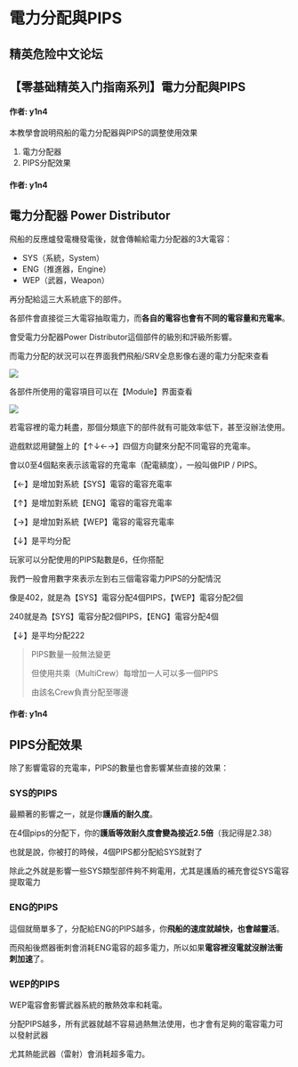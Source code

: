 # 電力分配與PIPS

## 精英危险中文论坛

## 【零基础精英入门指南系列】電力分配與PIPS

#### 作者: y1n4

本教學會說明飛船的電力分配器與PIPS的調整使用效果

1. 電力分配器
2. PIPS分配效果

#### 作者: y1n4

## 電力分配器 Power Distributor

飛船的反應爐發電機發電後，就會傳輸給電力分配器的3大電容：

* SYS（系統，System）
* ENG（推進器，Engine）
* WEP（武器，Weapon）  

再分配給這三大系統底下的部件。

各部件會直接從三大電容抽取電力，而**各自的電容也會有不同的電容量和充電率**。

會受電力分配器Power Distributor這個部件的級別和評級所影響。

而電力分配的狀況可以在界面我們飛船/SRV全息影像右邊的電力分配來查看

![](https://qiniu.elitedanger.cn/assets/files/2021-04-18/1618761440-849666-pipsdes.png)

各部件所使用的電容項目可以在【Module】界面查看

![](https://qiniu.elitedanger.cn/assets/files/2021-04-23/1619199046-112678-pips01.jpeg)

若電容裡的電力耗盡，那個分類底下的部件就有可能效率低下，甚至沒辦法使用。

遊戲默認用鍵盤上的【↑↓←→】四個方向鍵來分配不同電容的充電率。

會以0至4個點來表示該電容的充電率（配電額度），一般叫做PIP / PIPS。

【←】是增加對系統【SYS】電容的電容充電率

【↑】是增加對系統【ENG】電容的電容充電率

【→】是增加對系統【WEP】電容的電容充電率

【↓】是平均分配

玩家可以分配使用的PIPS點數是6，任你搭配

我們一般會用數字來表示左到右三個電容電力PIPS的分配情況

像是402，就是為【SYS】電容分配4個PIPS，【WEP】電容分配2個

240就是為【SYS】電容分配2個PIPS，【ENG】電容分配4個

【↓】是平均分配222

> PIPS數量一般無法變更
>
> 但使用共乘（MultiCrew）每增加一人可以多一個PIPS
>
> 由該名Crew負責分配至哪邊

#### 作者: y1n4

## PIPS分配效果

除了影響電容的充電率，PIPS的數量也會影響某些直接的效果：

### SYS的PIPS

最顯著的影響之一，就是你**護盾的耐久度**。

在4個pips的分配下，你的**護盾等效耐久度會變為接近2.5倍**（我記得是2.38）

也就是說，你被打的時候，4個PIPS都分配給SYS就對了

除此之外就是影響一些SYS類型部件夠不夠電用，尤其是護盾的補充會從SYS電容提取電力

### ENG的PIPS

這個就簡單多了，分配給ENG的PIPS越多，你**飛船的速度就越快，也會越靈活**。

而飛船後燃器衝刺會消耗ENG電容的超多電力，所以如果**電容裡沒電就沒辦法衝刺加速**了。

### WEP的PIPS

WEP電容會影響武器系統的散熱效率和耗電。

分配PIPS越多，所有武器就越不容易過熱無法使用，也才會有足夠的電容電力可以發射武器

尤其熱能武器（雷射）會消耗超多電力。

